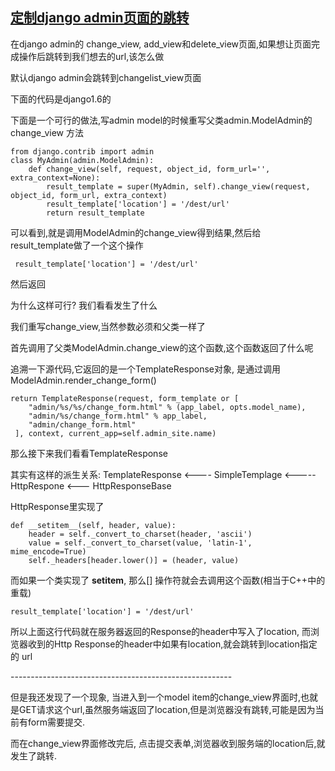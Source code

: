 ## [定制django admin页面的跳转](https://www.cnblogs.com/livingintruth/p/3738601.html)

在django admin的 change_view,  add_view和delete_view页面,如果想让页面完成操作后跳转到我们想去的url,该怎么做

默认django admin会跳转到changelist_view页面

下面的代码是django1.6的



下面是一个可行的做法,写admin model的时候重写父类admin.ModelAdmin的change_view 方法

```
from django.contrib import admin
class MyAdmin(admin.ModelAdmin):
    def change_view(self, request, object_id, form_url='', extra_context=None):
        result_template = super(MyAdmin, self).change_view(request, object_id, form_url, extra_context)
        result_template['location'] = '/dest/url'
        return result_template           
```

可以看到,就是调用ModelAdmin的change_view得到结果,然后给 result_template做了一个这个操作

```
 result_template['location'] = '/dest/url'
```

然后返回

 

为什么这样可行? 我们看看发生了什么

 

我们重写change_view,当然参数必须和父类一样了

 

首先调用了父类ModelAdmin.change_view的这个函数,这个函数返回了什么呢

追溯一下源代码,它返回的是一个TemplateResponse对象, 是通过调用 ModelAdmin.render_change_form()

 

```
return TemplateResponse(request, form_template or [
    "admin/%s/%s/change_form.html" % (app_label, opts.model_name), 
    "admin/%s/change_form.html" % app_label,
    "admin/change_form.html"        
 ], context, current_app=self.admin_site.name)     
```

 

那么接下来我们看看TemplateResponse

 其实有这样的派生关系: TemplateResponse <----  SimpleTemplage  <-----HttpRespone  <--- HttpResponseBase

 

HttpResponse里实现了 

```
def __setitem__(self, header, value):
    header = self._convert_to_charset(header, 'ascii')
    value = self._convert_to_charset(value, 'latin-1', mime_encode=True)
    self._headers[header.lower()] = (header, value)
```

 

而如果一个类实现了 __setitem__,  那么[] 操作符就会去调用这个函数(相当于C++中的重载)

```
result_template['location'] = '/dest/url'
```

 

所以上面这行代码就在服务器返回的Response的header中写入了location, 而浏览器收到的Http Response的header中如果有location,就会跳转到location指定的 url

 

\-------------------------------------------------------

 

但是我还发现了一个现象, 当进入到一个model item的change_view界面时,也就是GET请求这个url,虽然服务端返回了location,但是浏览器没有跳转,可能是因为当前有form需要提交.

 而在change_view界面修改完后, 点击提交表单,浏览器收到服务端的location后,就发生了跳转.